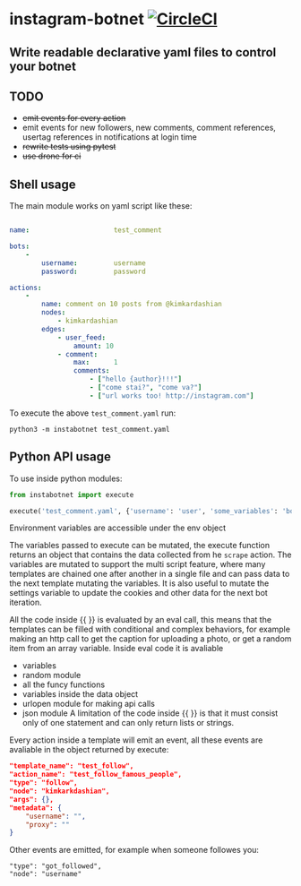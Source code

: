 # instagram-botnet [![CircleCI](https://circleci.com/gh/remorses/instagram-botnet/tree/master.svg?style=svg)](https://circleci.com/gh/remorses/instagram-botnet/tree/master)
Write readable declarative yaml files to control your botnet
---

## TODO

- ~~emit events for every action~~
- emit events for new followers, new comments, comment references, usertag references in notifications at login time
- ~~rewrite tests using pytest~~
- ~~use drone for ci~~



## Shell usage

The main module works on yaml script like these:
```yaml

name:                     test_comment

bots:
    -
        username:         username
        password:         password

actions:
    -
        name: comment on 10 posts from @kimkardashian
        nodes:
            - kimkardashian
        edges:
            - user_feed:
                amount: 10
            - comment:
                max:      1
                comments:
                    - ["hello {author}!!!"]
                    - ["come stai?", "come va?"]
                    - ["url works too! http://instagram.com"]

```

To execute the above `test_comment.yaml` run:
```
python3 -m instabotnet test_comment.yaml
```

## Python API usage

To use inside python modules:
```python
from instabotnet import execute

execute('test_comment.yaml', {'username': 'user', 'some_variables': 'bo'})
```


Environment variables are accessible under the env object


The variables passed to execute can be mutated, the execute function returns an object that contains the data collected from he `scrape` action.
The variables are mutated to support the multi script feature, where many templates are chained one after another in a single file and can pass data to the next template mutating the variables.
It is also useful to mutate the settings variable to update the cookies and other data for the next bot iteration.


All the code inside {{ }} is evaluated by an eval call, this means that the templates can be filled with conditional and complex behaviors, for example making an http call to get the caption for uploading a photo, or get a random item from an array variable.
Inside eval code it is avaliable 
- variables
- random module
- all the funcy functions
- variables inside the data object
- urlopen module for making api calls
- json module
A limitation of the code inside {{ }} is that it must consist only of one statement and can only return lists or strings.



Every action inside a template will emit an event, all these events are avaliable in the object returned by execute:
```json
"template_name": "test_follow",
"action_name": "test_follow_famous_people",
"type": "follow",
"node": "kimkarkdashian",
"args": {},
"metadata": { 
    "username": "",
    "proxy": ""
}
```

Other events are emitted, for example when someone followes you:
```
"type": "got_followed",
"node": "username"
```





